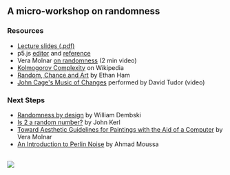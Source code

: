 

## A micro-workshop on randomness



### Resources

* [Lecture slides (.pdf)](https://raw.githubusercontent.com/dhowe/rws/master/slides.pdf)
* p5.js [editor](https://editor.p5js.org/) and [reference](https://p5js.org/reference/)
* Vera Molnar [on randomness](https://rednoise.org/teaching/Molnar-Randomness.mp4) (2 min video)
* [Kolmogorov Complexity](https://en.wikipedia.org/wiki/Kolmogorov_complexity) on Wikipedia
* [Random, Chance and Art](https://rednoise.org/pdal/uploads/Ham_StochasticArt.pdf) by Ethan Ham 
* [John Cage's Music of Changes](https://www.youtube.com/watch?v=FRyb47cz5mo&list=OLAK5uy_kCIblLdqdZcieAt4jbqBGREMVYoZGFsK4) performed by David Tudor (video)

### Next Steps
* [Randomness by design](https://citeseerx.ist.psu.edu/viewdoc/download?doi=10.1.1.94.6651&rep=rep1&type=pdf) by William Dembski
* [Is 2 a random number?](http://johnkerl.org/doc/is-two-a-random-number.pdf) by John Kerl
* [Toward Aesthetic Guidelines for Paintings with the Aid of a Computer](https://rednoise.org/softas/uploads/molnar.pdf) by Vera Molnar 
* [An Introduction to Perlin Noise](https://gorillasun.de/blog/Introduction-to-Perlin-Noise-in-P5JS-and-Processing) by Ahmad Moussa

<br>

<img src="https://raw.githubusercontent.com/dhowe/rws/master/randomness.png"/>



